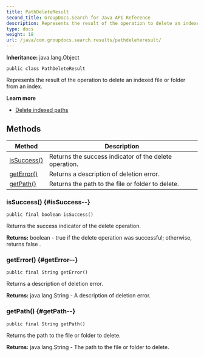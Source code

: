```yaml
---
title: PathDeleteResult
second_title: GroupDocs.Search for Java API Reference
description: Represents the result of the operation to delete an indexed file or folder from an index.
type: docs
weight: 18
url: /java/com.groupdocs.search.results/pathdeleteresult/
---
```

**Inheritance:**
java.lang.Object
```
public class PathDeleteResult
```

Represents the result of the operation to delete an indexed file or folder from an index.

**Learn more**

 *  [Delete indexed paths][]


[Delete indexed paths]: https://docs.groupdocs.com/display/searchjava/Delete+indexed+paths
## Methods

| Method | Description |
| --- | --- |
| [isSuccess()](#isSuccess--) | Returns the success indicator of the delete operation. |
| [getError()](#getError--) | Returns a description of deletion error. |
| [getPath()](#getPath--) | Returns the path to the file or folder to delete. |
### isSuccess() {#isSuccess--}
```
public final boolean isSuccess()
```


Returns the success indicator of the delete operation.

**Returns:**
boolean -  true  if the delete operation was successful; otherwise, returns  false .
### getError() {#getError--}
```
public final String getError()
```


Returns a description of deletion error.

**Returns:**
java.lang.String - A description of deletion error.
### getPath() {#getPath--}
```
public final String getPath()
```


Returns the path to the file or folder to delete.

**Returns:**
java.lang.String - The path to the file or folder to delete.
